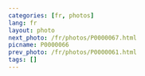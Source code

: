 ```yaml
---
categories: [fr, photos]
lang: fr
layout: photo
next_photo: /fr/photos/P0000067.html
picname: P0000066
prev_photo: /fr/photos/P0000061.html
tags: []
---
```


